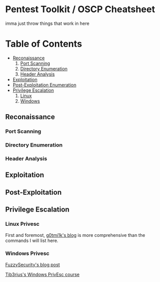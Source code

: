 # Pentest Toolkit / OSCP Cheatsheet

imma just throw things that work in here

# Table of Contents

+ [Reconaissance](#reconaissance)
  1. [Port Scanning](#port-scanning)
  2. [Directory Enumeration](#directory-enumeration)
  3. [Header Analysis](#header-analysis)
+ [Exploitation](#exploitation)
+ [Post-Exploitation Enumeration](#post-exploitation)
+ [Privilege Escalation](#privilege-escalation)
  1. [Linux](#linux-privesc)
  2. [Windows](#windows-privesc)


## Reconaissance

### Port Scanning

### Directory Enumeration

### Header Analysis

## Exploitation
## Post-Exploitation
## Privilege Escalation 

### Linux Privesc

First and foremost, [g0tmi1k's blog](https://blog.g0tmi1k.com/2011/08/basic-linux-privilege-escalation) is more comprehensive than the commands I will list here.

### Windows Privesc

[FuzzySecurity's blog post](https://www.fuzzysecurity.com/tutorials/16.html)

[Tib3rius's Windows PrivEsc course](https://www.udemy.com/course/windows-privilege-escalation/)
